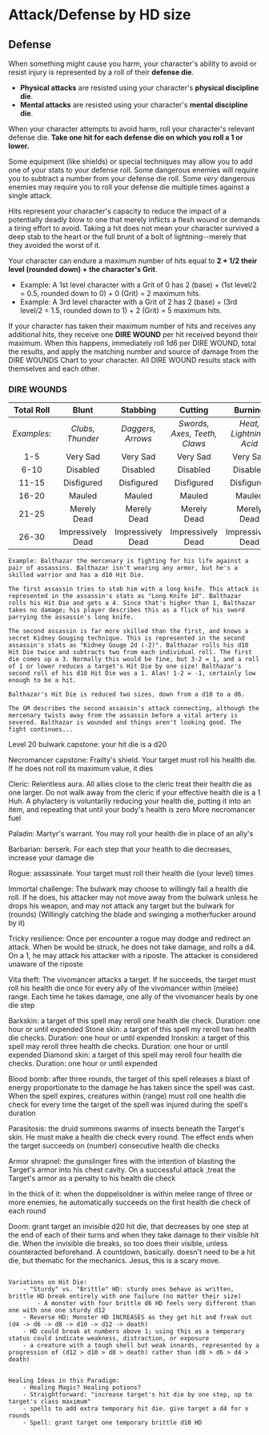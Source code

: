 # Attack/Defense by HD size

## Defense

When something might cause you harm, your character's ability to avoid or resist injury is represented by a roll of their **defense die**. 
- **Physical attacks** are resisted using your character's **physical discipline die**.
- **Mental attacks** are resisted using your character's **mental discipline die**.

When your character attempts to avoid harm, roll your character's relevant defense die. **Take one hit for each defense die on which you roll a 1 or lower.**

Some equipment (like shields) or special techniques may allow you to add one of your stats to your defense roll. Some dangerous enemies will require you to subtract a number from your defense die roll. Some *very* dangerous enemies may require you to roll your defense die multiple times against a single attack.

Hits represent your character's capacity to reduce the impact of a potentially deadly blow to one that merely inflicts a flesh wound or demands a tiring effort to avoid. Taking a hit does not mean your character survived a deep stab to the heart or the full brunt of a bolt of lightning--merely that they avoided the worst of it. 

Your character can endure a maximum number of hits equal to **2 + 1/2 their level (rounded down) + the character's Grit**. 
- Example: A 1st level character with a Grit of 0 has 2 (base) + (1st level/2 = 0.5, rounded down to 0) + 0 (Grit) = 2 maximum hits.
- Example: A 3rd level character with a Grit of 2 has 2 (base) + (3rd level/2 = 1.5, rounded down to 1) + 2 (Grit) = 5 maximum hits.

If your character has taken their maximum number of hits and receives any additional hits, they receive one **DIRE WOUND** per hit received beyond their maximum. When this happens, immediately roll 1d6 per DIRE WOUND, total the results, and apply the matching number and source of damage from the DIRE WOUNDS Chart to your character. All DIRE WOUND results stack with themselves and each other.

### DIRE WOUNDS
| Total Roll | Blunt | Stabbing | Cutting | Burning | Poison | Necrosis | 
| :---: | :---: | :---: | :---: | :---: | :---: | :---: |
| *Examples:* | *Clubs, Thunder* | *Daggers, Arrows* | *Swords, Axes, Teeth, Claws* | *Heat, Lightning, Acid* | *Venom, Toxin* | *Cold, Rot* |
| 1-5  | Very Sad | Very Sad | Very Sad | Very Sad | Very Sad | Very Sad |
| 6-10 | Disabled | Disabled | Disabled | Disabled | Disabled | Disabled |
| 11-15 | Disfigured | Disfigured | Disfigured | Disfigured | Disfigured | Disfigured |
| 16-20 | Mauled | Mauled | Mauled | Mauled | Mauled | Mauled |
| 21-25 | Merely Dead | Merely Dead | Merely Dead | Merely Dead | Merely Dead | Merely Dead |
| 26-30 | Impressively Dead | Impressively Dead | Impressively Dead | Impressively Dead | Impressively Dead | Impressively Dead |



~~~~~~~~~~~~~~~~~~~~~~~~~~~~~~~~~~~~~~~~~~~~~~~~~~~~~~~~~~~~~~~~~~~~~~~~~~~~~~~~~~~~~~~~~~~~~~~~~~~~~~~~~~~~~~~
Example: Balthazar the mercenary is fighting for his life against a pair of assassins. Balthazar isn't wearing any armor, but he's a skilled warrior and has a d10 Hit Die.

The first assassin tries to stab him with a long knife. This attack is represented in the assassin's stats as "Long Knife 1d". Balthazar rolls his Hit Die and gets a 4. Since that's higher than 1, Balthazar takes no damage; his player describes this as a flick of his sword parrying the assassin's long knife.

The second assassin is far more skilled than the first, and knows a secret Kidney Gouging technique. This is represented in the second assassin's stats as "Kidney Gouge 2d (-2)". Balthazar rolls his d10 Hit Die twice and subtracts two from each individual roll. The first die comes up a 3. Normally this would be fine, but 3-2 = 1, and a roll of 1 or lower reduces a target's Hit Die by one size! Balthazar's second roll of his d10 Hit Die was a 1. Alas! 1-2 = -1, certainly low enough to be a hit.

Balthazar's Hit Die is reduced two sizes, down from a d10 to a d6.  

The GM describes the second assassin's attack connecting, although the mercenary twists away from the assassin before a vital artery is severed. Balthazar is wounded and things aren't looking good. The fight continues...  

~~~~~~~~~~~~~~~~~~~~~~~~~~~~~~~~~~~~~~~~~~~~~~~~~~~~~~~~~~~~~~~~~~~~~~~~~~~~~~~~~~~~~~~~~~~~~~~~~~~~~~~~~~~~~~~

Level 20 bulwark capstone: your hit die is a d20

Necromancer capstone: Frailty's shield. Your target must roll his health die. If he does not roll its maximum value, it dies

Cleric: Relentless aura. All allies close to the cleric treat their health die as one larger.
Do not walk away from the cleric if your effective health die is a 1
Huh. A phylactery is voluntarily reducing your health die, putting it into an item, and repeating that until your body's health is zero
More necromancer fuel

Paladin: Martyr's warrant. You may roll your health die in place of an ally's

Barbarian: berserk. For each step that your health to die decreases, increase your damage die

Rogue: assassinate. Your target must roll their health die (your level) times

Immortal challenge: The bulwark may choose to willingly fail a health die roll. If he does, his attacker may not move away from the bulwark unless he drops his weapon, and may not attack any target but the bulwark for (rounds)
(Willingly catching the blade and swinging a motherfucker around by it)

Tricky resilience: Once per encounter a rogue may dodge and redirect an attack. When be would be struck, he does not take damage, and rolls a d4. On a 1, he may attack his attacker with a riposte. The attacker is considered unaware of the riposte

Vita theft: The vivomancer attacks a target. If he succeeds, the target must roll his health die once for every ally of the vivomancer within (melee) range. Each time he takes damage, one ally of the vivomancer heals by one die step

Barkskin: a target of this spell may reroll one health die check. Duration: one hour or until expended
Stone skin: a target of this spell my reroll two health die checks. Duration: one hour or until expended
Ironskin: a target of this spell may reroll three health die checks. Duration: one hour or until expended
Diamond skin: a target of this spell may reroll four health die checks. Duration: one hour or until expended

Blood bomb: after three rounds, the target of this spell releases a blast of energy proportionate to the damage he has taken since the spell was cast. When the spell expires, creatures within (range) must roll one health die check for every time the target of the spell was injured during the spell's duration

Parasitosis: the druid summons swarms of insects beneath the Target's skin. He must make a health die check every round. The effect ends when the target succeeds on (number) consecutive health die checks

Armor shrapnel: the gunslinger fires with the intention of blasting the Target's armor into his chest cavity. On a successful attack ,treat the Target's armor as a penalty to his health die check

In the thick of it: when the doppelsoldner is within melee range of three or more enemies, he automatically succeeds on the first health die check of each round

Doom: grant target an invisible d20 hit die, that decreases by one step at the end of each of their turns and when they take damage to their visible hit die. When the invisible die breaks, so too does their visible, unless counteracted beforehand.
	A countdown, basically. doesn't need to be a hit die, but thematic for the mechanics. Jesus, this is a scary move.

~~~~~~~~~~~~~~~~~~~~~~~~~~~~~~~~~~~~~~~~~~~~~~~~~~~~~~~~~~~~~~~~~~~~~~~~~~~~~~~~~~~~~~~~~~~~~~~~~~~~~~~~~~~~~~~

Variations on Hit Die:
	- "Sturdy" vs. "Brittle" HD: sturdy ones behave as written, brittle HD break entirely with one failure (no matter their size)
		- A monster with four brittle d6 HD feels very different than one with one one sturdy d12
	- Reverse HD: Monster HD INCREASES as they get hit and freak out (d4 -> d6 -> d8 -> d10 -> d12 -> death)
	- HD could break at numbers above 1; using this as a temporary status could indicate weakness, distraction, or exposure
	- a creature with a tough shell but weak innards, represented by a progression of (d12 > d10 > d8 > death) rather than (d8 > d6 > d4 > death)


Healing Ideas in this Paradigm:
	- Healing Magic? Healing potions?
	- Straightforward: "increase target's hit die by one step, up to target's class maximum"
	- spells to add extra temporary hit die. give target a d4 for x rounds
	- Spell: grant target one temporary brittle d10 HD





